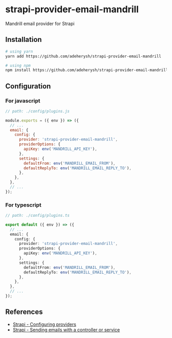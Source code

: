 # strapi-provider-email-mandrill

Mandrill email provider for Strapi

## Installation

```bash
# using yarn
yarn add https://github.com/adeherysh/strapi-provider-email-mandrill

# using npm
npm install https://github.com/adeherysh/strapi-provider-email-mandrill --save
```

## Configuration

### For javascript

```javascript
// path: ./config/plugins.js

module.exports = ({ env }) => ({
  // ...
  email: {
    config: {
      provider: 'strapi-provider-email-mandrill',
      providerOptions: {
        apiKey: env('MANDRILL_API_KEY'),
      },
      settings: {
        defaultFrom: env('MANDRILL_EMAIL_FROM'),
        defaultReplyTo: env('MANDRILL_EMAIL_REPLY_TO'),
      },
    },
  },
  // ...
});
```

### For typescript

```typescript
// path: ./config/plugins.ts

export default ({ env }) => ({
  // ...
  email: {
    config: {
      provider: 'strapi-provider-email-mandrill',
      providerOptions: {
        apiKey: env('MANDRILL_API_KEY'),
      },
      settings: {
        defaultFrom: env('MANDRILL_EMAIL_FROM'),
        defaultReplyTo: env('MANDRILL_EMAIL_REPLY_TO'),
      },
    },
  },
  // ...
});
```

## References

- [Strapi - Configuring providers](https://docs.strapi.io/developer-docs/latest/development/providers.html#configuring-providers)
- [Strapi - Sending emails with a controller or service](https://docs.strapi.io/developer-docs/latest/plugins/email.html#sending-emails-with-a-controller-or-service)